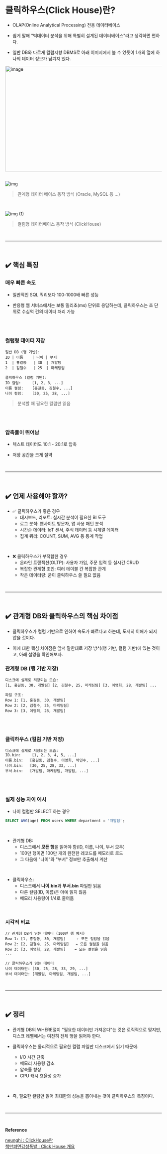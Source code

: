 # 클릭하우스(Click House)란?
- OLAP(Online Analytical Processing) 전용 데이터베이스

- 쉽게 말해 "빅데이터 분석을 위해 특별히 설계된 데이터베이스"라고 생각하면 편하다.

- 일반 DB와 다르게 컬럼지향 DBMS로 아래 이미지에서 볼 수 있듯이 1개의 열에 하나의 데이터 정보가 담겨져 있다.
<img width="795" height="339" alt="image" src="https://github.com/user-attachments/assets/f0e60647-75d9-4553-a428-7737f431dbb3" />
<br>
<br>

![img](https://github.com/user-attachments/assets/f96cfb11-cc85-4f52-ac22-242f44d9e32f)
> 관계형 데이터 베이스 동작 방식 (Oracle, MySQL 등 ...)
<br>

![img (1)](https://github.com/user-attachments/assets/e5563e2d-0ce8-4f01-9dce-efcca6dc4966)
> 컬럼형 데이터베이스 동작 방식 (ClickHouse)
<br>
<hr>
<br>

## ✔️ 핵심 특징
### 매우 빠른 속도
- 일반적인 SQL 쿼리보다 100-1000배 빠른 성능

- 반응형 웹 서비스에서는 보통 밀리초(ms) 단위로 응답하는데, 클릭하우스는 초 단위로 수십억 건의 데이터 처리 가능
<br>
<br>

### 컬럼형 데이터 저장
```
일반 DB (행 기반):
ID | 이름    | 나이 | 부서
1  | 홍길동   | 30  | 개발팀
2  | 김철수   | 25  | 마케팅팀

클릭하우스 (컬럼 기반):
ID 컬럼:     [1, 2, 3, ...]
이름 컬럼:    [홍길동, 김철수, ...]
나이 컬럼:    [30, 25, 28, ...]
```
> 분석할 때 필요한 컬럼만 읽음
<br>
<br>

### 압축률이 뛰어남
- 텍스트 데이터도 10:1 - 20:1로 압축

- 저장 공간을 크게 절약
<br>
<hr>
<br>

## ✔️ 언제 사용해야 할까?
- ✅ 클릭하우스가 좋은 경우
  - 대시보드, 리포트: 실시간 분석이 필요한 BI 도구
  - 로그 분석: 웹사이트 방문자, 앱 사용 패턴 분석
  - 시간순 데이터: IoT 센서, 주식 데이터 등 시계열 데이터
  - 집계 쿼리: COUNT, SUM, AVG 등 통계 작업
<br>

- ❌ 클릭하우스가 부적합한 경우
  - 온라인 트랜잭션(OLTP): 사용자 가입, 주문 입력 등 실시간 CRUD
  - 복잡한 관계형 조인: 여러 테이블 간 복잡한 관계
  - 작은 데이터량: 굳이 클릭하우스 쓸 필요 없음
<br>
<hr>
<br>

## ✔️ 관계형 DB와 클릭하우스의 핵심 차이점
- 클릭하우스가 컬럼 기반으로 인하여 속도가 빠르다고 하는데, 도저히 이해가 되지 않을 것이다.

- 이에 대한 핵심 차이점은 앞서 말한대로 저장 방식(행 기반, 컬럼 기반)에 있는 것이고, 아래 설명을 확인해보자.

### 관계형 DB (행 기반 저장)
```
디스크에 실제로 저장되는 모습:
[1, 홍길동, 30, 개발팀] [2, 김철수, 25, 마케팅팀] [3, 이영희, 28, 개발팀] ...

파일 구조:
Row 1: [1, 홍길동, 30, 개발팀]
Row 2: [2, 김철수, 25, 마케팅팀]  
Row 3: [3, 이영희, 28, 개발팀]
```
<br>
<br>

### 클릭하우스 (컬럼 기반 저장)
```
디스크에 실제로 저장되는 모습:
ID.bin:     [1, 2, 3, 4, 5, ...]
이름.bin:   [홍길동, 김철수, 이영희, 박민수, ...]
나이.bin:   [30, 25, 28, 33, ...]
부서.bin:   [개발팀, 마케팅팀, 개발팀, ...]
```
<br>
<br>

### 실제 성능 차이 예시
- 나이 컬럼만 SELECT 하는 경우
```sql
SELECT AVG(age) FROM users WHERE department = '개발팀';
```
<br>

- 관계형 DB:
  - 디스크에서 **모든 행**을 읽어야 함(ID, 이름, 나이, 부서 모두)
  - 100만 행이면 100만 개의 완전한 레코드를 메모리로 로드
  - 그 다음에 "나이"와 "부서" 정보만 추출해서 계산
<br>

- 클릭하우스:
  - 디스크에서 **나이.bin**과 **부서.bin** 파일만 읽음
  - 다른 컬럼(ID, 이름)은 아예 읽지 않음
  - 메모리 사용량이 1/4로 줄어듦
<br>

### 시각적 비교
```
// 관계형 DB가 읽는 데이터 (100만 행 예시)
Row 1: [1, 홍길동, 30, 개발팀]     ← 모든 컬럼을 읽음
Row 2: [2, 김철수, 25, 마케팅팀]   ← 모든 컬럼을 읽음  
Row 3: [3, 이영희, 28, 개발팀]    ← 모든 컬럼을 읽음
...

// 클릭하우스가 읽는 데이터
나이 데이터만: [30, 25, 28, 33, 29, ...]
부서 데이터만: [개발팀, 마케팅팀, 개발팀, ...]
```
<br>
<hr>
<br>

## ✔️ 정리
- 관계형 DB의 WHERE절이 "필요한 데이터만 가져온다"는 것은 로직적으로 맞지만, 디스크 레벨에서는 여전히 전체 행을 읽어야 한다.

- 클릭하우스는 물리적으로 필요한 컬럼 파일만 디스크에서 읽기 때문에:
  - I/O 시간 단축
  - 메모리 사용량 감소
  - 압축률 향상
  - CPU 캐시 효율성 증가
<br>

- 즉, 필요한 컬럼만 읽어 최대한의 성능을 뽑아내는 것이 클릭하우스의 특징이다.
<br>
<hr>
<br>

**Reference**<br>

[neunghi : ClickHouse란](https://velog.io/@baeyuna97/ClickHouse%EB%9E%80)<br>
[책만펴면감성폭발 : Click House 개요](https://alwayscalm.tistory.com/2)
